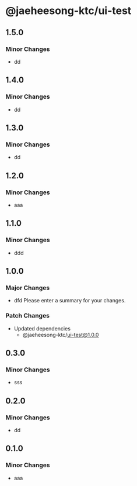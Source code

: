 # @jaeheesong-ktc/ui-test

## 1.5.0

### Minor Changes

- dd

## 1.4.0

### Minor Changes

- dd

## 1.3.0

### Minor Changes

- dd

## 1.2.0

### Minor Changes

- aaa

## 1.1.0

### Minor Changes

- ddd

## 1.0.0

### Major Changes

- dfd Please enter a summary for your changes.

### Patch Changes

- Updated dependencies
  - @jaeheesong-ktc/ui-test@1.0.0

## 0.3.0

### Minor Changes

- sss

## 0.2.0

### Minor Changes

- dd

## 0.1.0

### Minor Changes

- aaa
